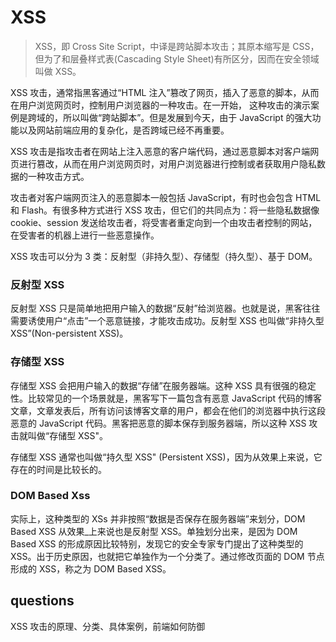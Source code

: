 # XSS

> XSS，即 Cross Site Script，中译是跨站脚本攻击；其原本缩写是 CSS，但为了和层叠样式表(Cascading Style Sheet)有所区分，因而在安全领域叫做 XSS。

XSS 攻击，通常指黑客通过“HTML 注入”篡改了网页，插入了恶意的脚本，从而在用户浏览网页时，控制用户浏览器的一种攻击。在一开始， 这种攻击的演示案例是跨域的，所以叫做“跨站脚本”。但是发展到今天，由于 JavaScript 的强大功能以及网站前端应用的复杂化，是否跨域已经不再重要。

XSS 攻击是指攻击者在网站上注入恶意的客户端代码，通过恶意脚本对客户端网页进行篡改，从而在用户浏览网页时，对用户浏览器进行控制或者获取用户隐私数据的一种攻击方式。

攻击者对客户端网页注入的恶意脚本一般包括 JavaScript，有时也会包含 HTML 和 Flash。有很多种方式进行 XSS 攻击，但它们的共同点为：将一些隐私数据像 cookie、session 发送给攻击者，将受害者重定向到一个由攻击者控制的网站，在受害者的机器上进行一些恶意操作。

XSS 攻击可以分为 3 类：反射型（非持久型）、存储型（持久型）、基于 DOM。

### 反射型 XSS

反射型 XSS 只是简单地把用户输入的数据“反射”给浏览器。也就是说，黑客往往需要诱使用户“点击”一个恶意链接，才能攻击成功。反射型 XSS 也叫做“非持久型 XSS”(Non-persistent XSS)。

### 存储型 XSS

存储型 XSS 会把用户输入的数据“存储”在服务器端。这种 XSS 具有很强的稳定性。比较常见的一个场景就是，黑客写下一篇包含有恶意 JavaScript 代码的博客文章，文章发表后，所有访问该博客文章的用户，都会在他们的浏览器中执行这段恶意的 JavaScript 代码。黑客把恶意的脚本保存到服务器端，所以这种 XSS 攻击就叫做“存储型 XSS"。

存储型 XSS 通常也叫做“持久型 XSS" (Persistent XSS)，因为从效果上来说，它存在的时间是比较长的。

### DOM Based Xss

实际上，这种类型的 XSs 并非按照“数据是否保存在服务器端”来划分，DOM Based XSS 从效果\_上来说也是反射型 XSS。单独划分出来，是因为 DOM Based XSS 的形成原因比较特别，发现它的安全专家专门提出了这种类型的 XSS。出于历史原因，也就把它单独作为一个分类了。通过修改页面的 DOM 节点形成的 XSS，称之为 DOM Based XSS。

## questions

XSS 攻击的原理、分类、具体案例，前端如何防御
